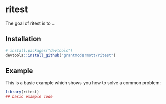 
<!-- README.md is generated from README.Rmd. Please edit that file -->

# ritest

<!-- badges: start -->
<!-- badges: end -->

The goal of ritest is to …

## Installation

``` r
# install.packages("devtools")
devtools::install_github("grantmcdermott/ritest")
```

## Example

This is a basic example which shows you how to solve a common problem:

``` r
library(ritest)
## basic example code
```
